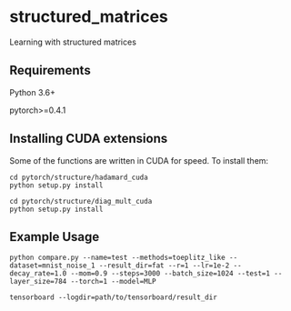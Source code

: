 # structured_matrices
Learning with structured matrices

## Requirements
Python 3.6+

pytorch>=0.4.1

## Installing CUDA extensions
Some of the functions are written in CUDA for speed. To install them:
```
cd pytorch/structure/hadamard_cuda
python setup.py install

cd pytorch/structure/diag_mult_cuda
python setup.py install
```


## Example Usage
```
python compare.py --name=test --methods=toeplitz_like --dataset=mnist_noise_1 --result_dir=fat --r=1 --lr=1e-2 --decay_rate=1.0 --mom=0.9 --steps=3000 --batch_size=1024 --test=1 --layer_size=784 --torch=1 --model=MLP
```
`tensorboard --logdir=path/to/tensorboard/result_dir`
